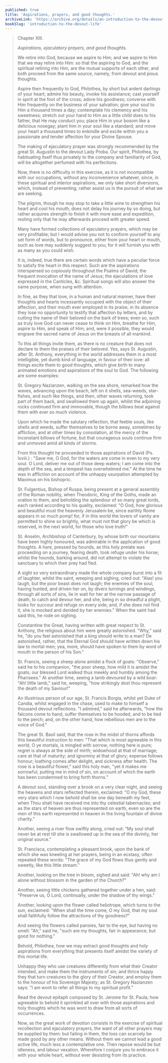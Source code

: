 ```yaml
---
published: true
title: 'Aspirations, prayers, and good thoughts.'
archiveLink: 'https://archive.org/details/an-introduction-to-the-devout-life/page/66?view=theater'
bookSlug: 'introduction-to-the-devout-life'
---
```


> Chapter XIII.
>
> *Aspirations, ejaculatory prayers, and good thoughts.*
>
> We retire into God, because we aspire to Him; and we aspire to Him that we may retire into Him: so that the aspiring to God, and the spiritual retiring into Him, are the mutual supports of each other, and both proceed from the same source, namely, from devout and pious thoughts.
>
> Aspire then frequently to God, Philothea, by short but ardent dartings of your heart; admire his beauty, invoke his assistance; cast yourself in spirit at the foot of the cross; adore his goodness; converse with Him frequently on the business of your salvation; give your soul to Him a thousand times a day; contemplate his clemency and his sweetness; stretch out your hand to Him as a little child does to his father, that He may conduct you; place Him in your bosom like a delicious nosegay; plant him in your soul like a standard; and move your heart a thousand times to enkindle and excite within you a passionate and tender affection for your Divine Spouse.
>
> The making of ejaculatory prayer was strongly recommended by the great St. Augustin to the devout Lady Proba. Our spirit, Philothea, by habituating itself thus privately to the company and familiarity of God, will be altogether perfumed with his perfections.
>
> Now, there is no difficulty in this exercise, as it is not incompatible with our occupations, without any inconvenience whatever, since, in these spiritual and interior aspirations, we only take short diversions, which, instead of preventing, rather assist us in the pursuit of what we are seeking.
>
> The pilgrim, though he may stop to take a little wine to strengthen his heart and cool his mouth, does not delay his journey by so doing, but rather acquires strength to finish it with more ease and expedition, resting only that he may afterwards proceed with greater speed.
>
> Many have formed collections of ejaculatory prayers, which may be very profitable; but I would advise you not to conform yourself to any set form of words, but to pronounce, either from your heart or mouth, such as love may suddenly suggest to you; for it will furnish you with as many as you could wish.
>
> It is, indeed, true there are certain words which have a peculiar force to satisfy the heart in this respect. Such are the aspirations interspersed so copiously throughout the Psalms of David; the frequent invocation of the name of Jesus; the ejaculations of love expressed in the Canticles, &c. Spiritual songs will also answer the same purpose, when sung with attention.
>
> In fine, as they that love, in a human and natural manner, have their thoughts and hearts incessantly occupied with the object of their affection, and their mouth ever employed in its praise, in its absence they lose no opportunity to testify that affection by letters, and by cutting the name of their beloved on the bark of trees; even so, such as truly love God can never cease to think on Him, breathe for Him, aspire to Him, and speak of Him; and, were it possible, they would engrave the sacred name of Jesus on the breasts of all mankind.
>
> To this all things invite them, as there is no creature that does not declare to them the praises of their beloved. Yes, says St. Augustin, after St. Anthony, everything in the world addresses them in a most intelligible, yet dumb kind of language, in favour of their love: all things excite them to good thoughts, which give birth to many animated emotions and aspirations of the soul to God. The following are some examples:
>
> St. Gregory Nazianzen, walking on the sea shore, remarked how the waves, advancing upon the beach, left on it shells, sea-weeds, star-fishes, and such like things, and then, other waves returning, took part of them back, and swallowed them up again, whilst the adjoining rocks continued firm and immovable, though the billows beat against them with ever so much violence.
>
> Upon which he made the salutary reflection, that feeble souls, like shells and weeds, suffer themselves to be borne away, sometimes by affliction, and at other times by consolation, at the mercy of the inconstant billows of fortune, but that courageous souls continue firm and unmoved amid all kinds of storms.
>
> From this thought he proceeded to those aspirations of David (Ps. lxviii.) : "Save me, O God, for the waters are come in even to my very soul. O Lord, deliver me out of those deep waters; I am come into the depth of the sea, and a tempest has overwhelmed me." At the time he was in affliction on account of the unhappy usurpation attempted by Maximus on his bishopric.
>
> St. Fulgentius, Bishop of Ruspa, being present at a general assembly of the Roman nobility, when Theodoric, King of the Goths, made an oration to them, and beholding the splendour of so many great lords, each ranked according to his quality, exclaimed: "O God, how glorious and beautiful must the heavenly Jerusalem be, since earthly Rome appears in so much pomp! for, if in this world the lovers of vanity are permitted to shine so brightly, what must not that glory be which is reserved, in the next world, for those who love truth!"
>
> St. Anselm, Archbishop of Canterbury, by whose birth our mountains have been highly honoured, was admirable in the application of good thoughts. A hare, pressed by hounds, as this holy prelate was proceeding on a journey, fearing death, took refuge under his horse; whilst the hounds, barking around, did not attempt to violate the sanctuary to which their prey had fled.
>
> A sight so very extraordinary made the whole company burst into a fit of laughter, whilst the saint, weeping and sighing, cried out: "Alas! you laugh, but the poor beast does not laugh; the enemies of the soul, having hunted, and driven her on, by divers turnings and windings, through all sorts of sins, lie in wait for her at the narrow passage of death, to catch and devour her, and she, being in so dreadful a plight, looks for succour and refuge on every side; and, if she does not find it, she is mocked and derided by her enemies." When the saint had said this, he rode on sighing.
>
> Constantine the Great, having written with great respect to St. Anthony, the religious about him were greatly astonished. "Why," said he, "do you feel astonished that a king should write to a man? De astonished, rather, that the Eternal God should have written down his law to mortal men; yea, more, should have spoken to them by word of mouth in the person of his Son."
>
> St. Francis, seeing a sheep alone amidst a flock of goats: "Observe," said he to his companion, "the poor sheep, how mild it is amidst the goats; our blessed Lord walked thus meekly and humbly among the Pharisees." At another time, seeing a lamb devoured by a wild boar: "Ah! little lamb," said he, weeping, "how strikingly dost thou represent the death of my Saviour!"
>
> An illustrious person of our age, St. Francis Borgia, whilst yet Duke of Candia, whilst engaged in the chase, used to make to himself a thousand devout reflections. "I admired," said he afterwards, "how the falcons come to hand, suffer themselves to be hooded, and to be tied to the perch; and, on the other hand, how rebellious men are to the voice of God."
>
> The great St. Basil said, that the rose in the midst of thorns affords this beautiful instruction to men: "That which is most agreeable in this world, O ye mortals, is mingled with sorrow; nothing here is pure; regret is always at the side of mirth; widowhood at that of marriage; care at that of maturity; and ignominy at that of glory; expense follows honour; loathing comes after delight, and sickness after health. The rose is a beautiful flower," said this holy man, "yet it makes me sorrowful, putting me in mind of sin, on account of which the earth has been condemned to bring forth thorns."
>
> A devout soul, standing over a brook on a very clear night, and seeing the heavens and stars reflected therein, exclaimed: "O my God, these very stars which I now behold shall be one day beneath my feet, when Thou shalt have received me into thy celestial tabernacles; and as the stars of heaven are thus represented on earth, even so are the men of this earth represented in heaven in the living fountain of divine charity."
>
> Another, seeing a river flow swiftly along, cried out: "My soul shall never be at rest till she is swallowed up in the sea of the divinity, her original source."
>
> St. Francisca, contemplating a pleasant brook, upon the bank of which she was kneeling at her prayers, being in an ecstasy, often repeated these words: "The grace of my God flows thus gently and sweetly, like this little stream."
>
> Another, looking on the tree in bloom, sighed and said: "Ah! why am I alone without blossom in the garden of the Church?"
>
> Another, seeing little chickens gathered together under a hen, said: "Preserve us, O Lord, continually, under the shadow of thy wings."
>
> Another, looking upon the flower called heliotrope, which turns to the sun, exclaimed: "When shall the time come, O my God, that my soul shall faithfully follow the attractions of thy goodness?"
>
> And seeing the flowers called pansies, fair to the eye, but having no smell: "Ah," said he, "such are my thoughts, fair in appearance, but good for nothing."
>
> Behold, Philothea, how we may extract good thoughts and holy aspirations from everything that presents itself amidst the variety of this mortal life.
>
> Unhappy they who use creatures differently from what their Creator intended, and make them the instruments of sin; and thrice happy they that turn creatures to the glory of their Creator, and employ them to the honour of his Sovereign Majesty; as St. Gregory Nazianzen says: "I am wont to refer all things to my spiritual profit."
>
> Read the devout epitaph composed by St. Jerome for St. Paula; how agreeable to behold it sprinkled all over with those aspirations and holy thoughts which he was wont to draw from all sorts of occurrences.
>
> Now, as the great work of devotion consists in the exercise of spiritual recollection and ejaculatory prayers, the want of all other prayers may be supplied by them: but failing in them, the loss can scarcely be made good by any other means. Without them we cannot lead a good active life, much less a contemplative one. Then repose would be but idleness, and labour vexation. Wherefore I conjure you to embrace it with your whole heart, without ever desisting from its practice.